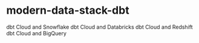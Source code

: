 # modern-data-stack-dbt

dbt Cloud and Snowflake
dbt Cloud and Databricks
dbt Cloud and Redshift
dbt Cloud and BigQuery
